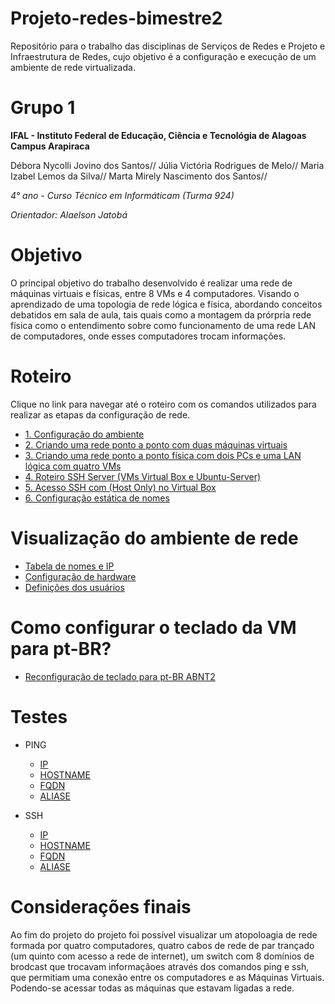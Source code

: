 # Projeto-redes-bimestre2

Repositório para o trabalho das disciplinas de Serviços de Redes e Projeto e Infraestrutura de Redes, cujo objetivo é a configuração e execução de um ambiente de rede virtualizada.

# Grupo 1

**IFAL - Instituto Federal de Educação, Ciência e Tecnológia de Alagoas**
**Campus Arapiraca**

Débora Nycolli Jovino dos Santos//
Júlia Victória Rodrigues de Melo//
Maria Izabel Lemos da Silva//
Marta Mirely Nascimento dos Santos//

*4° ano - Curso Técnico em Informáticam (Turma 924)*

*Orientador: Alaelson Jatobá*

# Objetivo

O principal objetivo do trabalho desenvolvido é realizar uma rede de máquinas virtuais e físicas, entre 8 VMs e 4 computadores. Visando o aprendizado de uma topologia de rede lógica e física, abordando conceitos debatidos em sala de aula, tais quais como a montagem da prórpria rede física como o entendimento sobre como funcionamento de uma rede LAN de computadores, onde esses computadores trocam informações.

# Roteiro
Clique no link para navegar até o roteiro com os comandos utilizados para realizar as etapas da configuração de rede.

* [1. Configuração do ambiente](https://github.com/martanascimento1/Projeto-redes-bimestre2/blob/b0eb778915578b91c957ce9061a9affdc3f59051/Configura%C3%A7%C3%A3o%20do%20ambiente.md)
* [2. Criando uma rede ponto a ponto com duas máquinas virtuais](https://github.com/martanascimento1/Projeto-redes-bimestre2/blob/f335bd876350de084662d97d4cbe3e4aa8102102/Criando%20uma%20rede%20ponto%20a%20ponto%20com%20duas%20m%C3%A1quinas%20virtuais.md)
* [3. Criando uma rede ponto a ponto física com dois PCs e uma LAN lógica com quatro VMs](https://github.com/martanascimento1/Projeto-redes-bimestre2/blob/635cf13f1ac80f162d1b658a2e1cb1fa1475dee1/Cria%C3%A7%C3%A3o%20de%20uma%20rede%20ponto%20a%20ponto%20f%C3%ADsica%20entre%20dois%20PCs%20e%20uma%20LAN%20l%C3%B3gica%20com%204%20VMs.md)
* [4. Roteiro SSH Server (VMs Virtual Box e Ubuntu-Server) ](https://github.com/martanascimento1/Projeto-redes-bimestre2/blob/3c9d1eb6f0378705182f794f2363fb533414cc3f/Roteiro%20SSH-Server%20(VM%20VirutalBox%20e%20Ubuntu-Server).md)
* [5. Acesso SSH com (Host Only) no Virtual Box ](https://github.com/martanascimento1/Projeto-redes-bimestre2/blob/bca33fba5d92214da2b48d5f7179e9ec5ecc0ff3/Acesso%20Remoto%20SSH%20com%20(Host%20Only)%20no%20Virtual%20Box.md)
* [6. Configuração estática de nomes](https://github.com/martanascimento1/Projeto-redes-bimestre2/blob/635cf13f1ac80f162d1b658a2e1cb1fa1475dee1/Configura%C3%A7%C3%A3o%20est%C3%A1tica%20de%20nomes.md)

# Visualização do ambiente de rede
* [Tabela de nomes e IP](https://github.com/martanascimento1/Projeto-redes-bimestre2/blob/b03207876eadc7c9133d2d46ed66b0061d89d391/Tabela%20de%20nomes%20e%20IPs.md)
* [Configuração de hardware](https://github.com/martanascimento1/Projeto-redes-bimestre2/blob/b2e909cdd00c3f3a4d0aa55bd5be5248afb1d046/Configura%C3%A7%C3%A3o%20de%20hardware.md)
* [Definições dos usuários](https://github.com/martanascimento1/Projeto-redes-bimestre2/blob/44e1769c6366aa9a1179eb421b22a9b7cebb23f7/Defini%C3%A7%C3%B5es%20de%20usu%C3%A1rios.md)

# Como configurar o teclado da VM para pt-BR?
* [Reconfiguração de teclado para pt-BR ABNT2](https://github.com/martanascimento1/Projeto-redes-bimestre2/blob/76363595e16db58f6040731d6a9aa001ae114c58/Reconfigura%C3%A7%C3%A3o%20do%20teclado.md)

# Testes

* PING

   - [IP](https://github.com/martanascimento1/Projeto-redes-bimestre2/blob/main/Testes%20ping%20IP.md)
   - [HOSTNAME](https://github.com/martanascimento1/Projeto-redes-bimestre2/blob/main/Testes%20ping%20hostname.md)
   - [FQDN](https://github.com/martanascimento1/Projeto-redes-bimestre2/blob/main/Testes%20ssh%20FQDN%20.md)
   - [ALIASE](https://github.com/martanascimento1/Projeto-redes-bimestre2/blob/main/Testes%20ping%20alises.md)
   
* SSH

   - [IP](https://github.com/martanascimento1/Projeto-redes-bimestre2/blob/a2ccd3b777f453b9289295c514339db032aaeffc/Testes%20ssh%20IP.md)
   - [HOSTNAME](https://github.com/martanascimento1/Projeto-redes-bimestre2/blob/d5e64a2b334fd70838803c50d7ebd87cbad62bff/Testes%20ssh%20hostname.md)
   - [FQDN](https://github.com/martanascimento1/Projeto-redes-bimestre2/blob/7015f1eb8d6b3d4ded5f5efa59273099d8788293/Testes%20ssh%20FQDN%20.md)
   - [ALIASE](https://github.com/martanascimento1/Projeto-redes-bimestre2/blob/0cb45a60a4e2e1f8d1883c368c2b0bd6f799223a/Testes%20ssh%20aliases.md)

# Considerações finais

Ao fim do projeto do projeto foi possível visualizar um atopoloagia de rede formada por quatro computadores, quatro cabos de rede de par trançado (um quinto com acesso a rede de internet), um switch com 8 domínios de brodcast que trocavam informaçãoes através dos comandos ping e ssh, que permitiam uma conexão entre os computadores e as Máquinas Virtuais. Podendo-se acessar todas as máquinas que estavam ligadas a rede.
